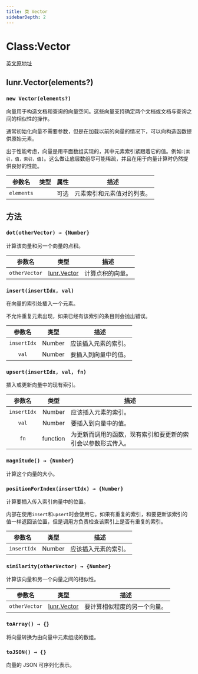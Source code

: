 ```yaml
---
title: 类 Vector
sidebarDepth: 2
---
```


# Class:Vector

[英文原地址](https://lunrjs.com/docs/lunr.Vector.html)

## lunr.Vector(elements?)

### `new Vector(elements?)`

向量用于构造文档和查询的向量空间。这些向量支持确定两个文档或文档与查询之间的相似性的操作。

通常初始化向量不需要参数，但是在加载以前的向量的情况下，可以向构造函数提供原始元素。

出于性能考虑，向量是用平面数组实现的，其中元素索引紧跟着它的值。例如:`[索引，值，索引，值]`。这么做让底层数组尽可能稀疏，并且在用于向量计算时仍然提供良好的性能。

| 参数名 | 类型 | 属性 | 描述 |
|:---:|:---:|:---:|----|
| `elements` || 可选 | 元素索引和元素值对的列表。 |

## 方法

### `dot(otherVector) → {Number}`

计算该向量和另一个向量的点积。

[lunr.Vector]:https://lunrjs.com/docs/lunr.Vector.html

| 参数名 | 类型 | 描述 |
|:---:|:---:|----|
| `otherVector` | [lunr.Vector][lunr.Vector] | 计算点积的向量。 |

### `insert(insertIdx, val)`

在向量的索引处插入一个元素。

不允许重复元素出现，如果已经有该索引的条目则会抛出错误。

| 参数名 | 类型 | 描述 |
|:---:|:---:|----|
| `insertIdx` | Number | 应该插入元素的索引。 |
| `val` | Number | 要插入到向量中的值。 |

### `upsert(insertIdx, val, fn)`

插入或更新向量中的现有索引。

| 参数名 | 类型 | 描述 |
|:---:|:---:|----|
| `insertIdx` | Number | 应该插入元素的索引。 |
| `val` | Number | 要插入到向量中的值。 |
| `fn` | function | 为更新而调用的函数，现有索引和要更新的索引会以参数形式传入。 |

### `magnitude() → {Number}`

计算这个向量的大小。

### `positionForIndex(insertIdx) → {Number}`

计算要插入传入索引向量中的位置。

内部在使用`insert`和`upsert`时会使用它。如果有重复的索引，和要更新该索引的值一样返回该位置，但是调用方负责检查该索引上是否有重复的索引。

| 参数名 | 类型 | 描述 |
|:---:|:---:|----|
| `insertIdx` | Number | 应该插入元素的索引。|

### `similarity(otherVector) → {Number}`

计算该向量和另一个向量之间的相似性。

| 参数名 | 类型 | 描述 |
|:---:|:---:|----|
| `otherVector` | [lunr.Vector][lunr.Vector] | 要计算相似程度的另一个向量。|

### `toArray() → {}`

将向量转换为由向量中元素组成的数组。

### `toJSON() → {}`

向量的 JSON 可序列化表示。